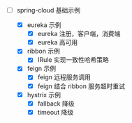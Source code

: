 - [ ] spring-cloud 基础示例

    - [x] eureka 示例
        - [x] eureka 注册，客户端，消费端
        - [x] eureka 高可用
    - [x] ribbon 示例
        - [x] IRule 实现一致性哈希策略
    - [x] feign 示例
        - [x] feign 远程服务调用
        - [x] feign 结合 ribbon 服务超时重试
    - [x] hystrix 示例
        - [x] fallback 降级
        - [x] timeout 降级